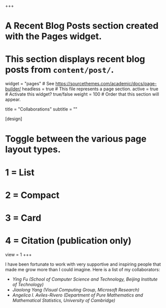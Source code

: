 +++
# A Recent Blog Posts section created with the Pages widget.
# This section displays recent blog posts from `content/post/`.

widget = "pages"  # See https://sourcethemes.com/academic/docs/page-builder/
headless = true  # This file represents a page section.
active = true  # Activate this widget? true/false
weight = 100  # Order that this section will appear.

title = "Collaborations"
subtitle = ""

[design]
  # Toggle between the various page layout types.
  #   1 = List
  #   2 = Compact
  #   3 = Card
  #   4 = Citation (publication only)
  view = 1
+++

I have been fortunate to work with very supportive and inspiring people that made me grow more than I could imagine. 
Here is a list of my collaborators:

- *Ying Fu (School of Computer Science and Technology, Beijing Institute of Technology)*
- *Jiaolong Yang (Visual Computing Group, Microsoft Research)*
- *Angelica I. Aviles-Rivero (Department of Pure Mathematics and Mathematical Statistics, University of Cambridge)*
<!-- - *Jingwei Liang (Department of Applied Mathematics and Theoretical Physics, University of Cambridge)* -->
